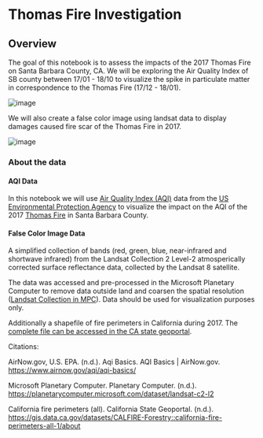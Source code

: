 # Thomas Fire Investigation
## Overview
The goal of this notebook is to assess the impacts of the 2017 Thomas Fire on Santa Barbara County, CA. We will be exploring the Air Quality Index of SB county between 17/01 - 18/10 to visualize the spike in particulate matter in correspondence to the Thomas Fire (17/12 - 18/01).

![image](https://github.com/saingersoll/Thomas_Fire_Investigation/assets/141206781/5c9d53db-dafe-4228-8ca0-d161e53f816a)

We will also create a false color image using landsat data to display damages caused fire scar of the Thomas Fire in 2017.

![image](https://github.com/saingersoll/Thomas_Fire_Investigation/assets/141206781/71247e31-b986-4dc3-83d9-42219ecc2fef)


### About the data

#### AQI Data
In this notebook we will use [Air Quality Index (AQI)](https://www.airnow.gov/aqi/aqi-basics/) data from the [US Environmental Protection Agency](https://www.epa.gov) to visualize the impact on the AQI of the 2017 [Thomas Fire](https://en.wikipedia.org/wiki/Thomas_Fire) in Santa Barbara County. 

#### False Color Image Data

A simplified collection of bands (red, green, blue, near-infrared and shortwave infrared) from the Landsat Collection 2 Level-2 atmosperically corrected surface reflectance data, collected by the Landsat 8 satellite. 

The data was accessed and pre-processed in the Microsoft Planetary Computer to remove data outside land and coarsen the spatial resolution ([Landsat Collection in MPC](https://planetarycomputer.microsoft.com/dataset/landsat-c2-l2)). Data should be used for visualization purposes only. 

Additionally a shapefile of fire perimeters in California during 2017. 
The [complete file can be accessed in the CA state geoportal](https://gis.data.ca.gov/datasets/CALFIRE-Forestry::california-fire-perimeters-all-1/about).


Citations: 

AirNow.gov, U.S. EPA. (n.d.). Aqi Basics. AQI Basics | AirNow.gov. https://www.airnow.gov/aqi/aqi-basics/

 Microsoft Planetary Computer. Planetary Computer. (n.d.). https://planetarycomputer.microsoft.com/dataset/landsat-c2-l2

California fire perimeters (all). California State Geoportal. (n.d.). https://gis.data.ca.gov/datasets/CALFIRE-Forestry::california-fire-perimeters-all-1/about

